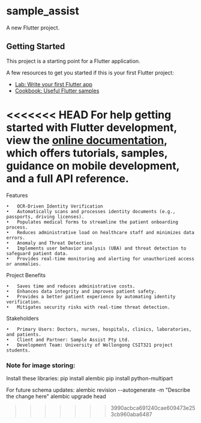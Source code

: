 # sample_assist

A new Flutter project.

## Getting Started

This project is a starting point for a Flutter application.

A few resources to get you started if this is your first Flutter project:

- [Lab: Write your first Flutter app](https://docs.flutter.dev/get-started/codelab)
- [Cookbook: Useful Flutter samples](https://docs.flutter.dev/cookbook)

<<<<<<< HEAD
For help getting started with Flutter development, view the
[online documentation](https://docs.flutter.dev/), which offers tutorials,
samples, guidance on mobile development, and a full API reference.
=======
Features

	•	OCR-Driven Identity Verification
	•	Automatically scans and processes identity documents (e.g., passports, driving licenses).
	•	Populates medical forms to streamline the patient onboarding process.
	•	Reduces administrative load on healthcare staff and minimizes data errors.
	•	Anomaly and Threat Detection
	•	Implements user behavior analysis (UBA) and threat detection to safeguard patient data.
	•	Provides real-time monitoring and alerting for unauthorized access or anomalies.

Project Benefits

	•	Saves time and reduces administrative costs.
	•	Enhances data integrity and improves patient safety.
	•	Provides a better patient experience by automating identity verification.
	•	Mitigates security risks with real-time threat detection.

Stakeholders

	•	Primary Users: Doctors, nurses, hospitals, clinics, laboratories, and patients.
	•	Client and Partner: Sample Assist Pty Ltd.
	•	Development Team: University of Wollongong CSIT321 project students.


### Note for image storing:
Install these libraries:
pip install alembic
pip install python-multipart

For future schema updates:
alembic revision --autogenerate -m "Describe the change here"
alembic upgrade head
>>>>>>> 3990acbca691240cae609473e253cb960aba6487
